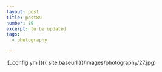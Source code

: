 ```yaml
---
layout: post
title: post89
number: 89
excerpt: to be updated
tags:
  - photography

---
```


![_config.yml]({{ site.baseurl }}/images/photography/27.jpg)